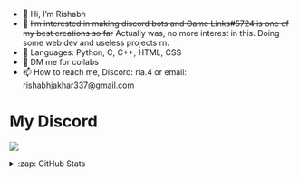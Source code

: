 - 👋 Hi, I’m Rishabh
- 👀 ~~I’m interested in making discord bots and Game Links#5724 is one of my best creations so far~~ Actually was, no more interest in this. Doing some web dev and useless projects rn.
- 🌱 Languages: Python, C, C++, HTML, CSS
- 💞️ DM me for collabs
- 📫 How to reach me, Discord: ria.4 or email: rishabhjakhar337@gmail.com

# My Discord
[![](https://discord.c99.nl/widget/theme-4/713056818972066140.png)](https://discord.gg/zPmc6wV)

<details>
  <summary>:zap: GitHub Stats</summary>
  <br>
  <img align="left" alt="Rishabh4Jakhar's GitHub Stats" src="https://github-readme-stats.vercel.app/api?username=Rishabh4Jakhar&hide_title=false&hide_rank=false&show_icons=true&include_all_commits=true&count_private=true&disable_animations=false&number_format=long&theme=radical&locale=en&hide_border=false&order=2" />

</details>
